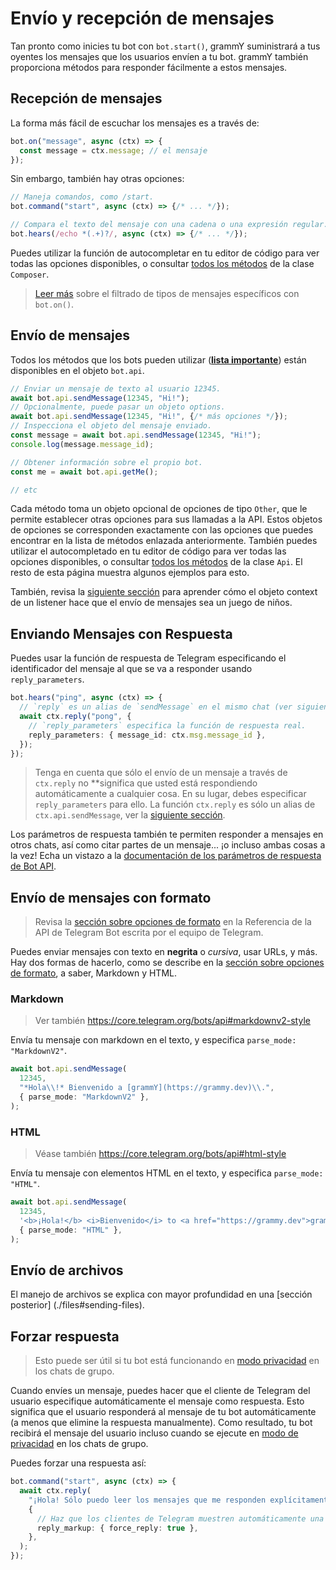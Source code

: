 # Envío y recepción de mensajes

Tan pronto como inicies tu bot con `bot.start()`, grammY suministrará a tus
oyentes los mensajes que los usuarios envíen a tu bot. grammY también
proporciona métodos para responder fácilmente a estos mensajes.

## Recepción de mensajes

La forma más fácil de escuchar los mensajes es a través de:

```ts
bot.on("message", async (ctx) => {
  const message = ctx.message; // el mensaje
});
```

Sin embargo, también hay otras opciones:

```ts
// Maneja comandos, como /start.
bot.command("start", async (ctx) => {/* ... */});

// Compara el texto del mensaje con una cadena o una expresión regular.
bot.hears(/echo *(.+)?/, async (ctx) => {/* ... */});
```

Puedes utilizar la función de autocompletar en tu editor de código para ver
todas las opciones disponibles, o consultar
[todos los métodos](/ref/core/composer) de la clase `Composer`.

> [Leer más](./filter-queries) sobre el filtrado de tipos de mensajes
> específicos con `bot.on()`.

## Envío de mensajes

Todos los métodos que los bots pueden utilizar
(**[lista importante](https://core.telegram.org/bots/api#available-methods)**)
están disponibles en el objeto `bot.api`.

```ts
// Enviar un mensaje de texto al usuario 12345.
await bot.api.sendMessage(12345, "Hi!");
// Opcionalmente, puede pasar un objeto options.
await bot.api.sendMessage(12345, "Hi!", {/* más opciones */});
// Inspecciona el objeto del mensaje enviado.
const message = await bot.api.sendMessage(12345, "Hi!");
console.log(message.message_id);

// Obtener información sobre el propio bot.
const me = await bot.api.getMe();

// etc
```

Cada método toma un objeto opcional de opciones de tipo `Other`, que le permite
establecer otras opciones para sus llamadas a la API. Estos objetos de opciones
se corresponden exactamente con las opciones que puedes encontrar en la lista de
métodos enlazada anteriormente. También puedes utilizar el autocompletado en tu
editor de código para ver todas las opciones disponibles, o consultar
[todos los métodos](/ref/core/api) de la clase `Api`. El resto de esta página
muestra algunos ejemplos para esto.

También, revisa la [siguiente sección](./context) para aprender cómo el objeto
context de un listener hace que el envío de mensajes sea un juego de niños.

## Enviando Mensajes con Respuesta

Puedes usar la función de respuesta de Telegram especificando el identificador
del mensaje al que se va a responder usando `reply_parameters`.

```ts
bot.hears("ping", async (ctx) => {
  // `reply` es un alias de `sendMessage` en el mismo chat (ver siguiente sección).
  await ctx.reply("pong", {
    // `reply_parameters` especifica la función de respuesta real.
    reply_parameters: { message_id: ctx.msg.message_id },
  });
});
```

> Tenga en cuenta que sólo el envío de un mensaje a través de `ctx.reply` no
> **significa que usted está respondiendo automáticamente a cualquier cosa. En
> su lugar, debes especificar `reply_parameters` para ello. La función
> `ctx.reply` es sólo un alias de `ctx.api.sendMessage`, ver la
> [siguiente sección](./context#acciones-disponibles).

Los parámetros de respuesta también te permiten responder a mensajes en otros
chats, así como citar partes de un mensaje... ¡o incluso ambas cosas a la vez!
Echa un vistazo a la
[documentación de los parámetros de respuesta de Bot API](https://core.telegram.org/bots/api#replyparameters).

## Envío de mensajes con formato

> Revisa la
> [sección sobre opciones de formato](https://core.telegram.org/bots/api#formatting-options)
> en la Referencia de la API de Telegram Bot escrita por el equipo de Telegram.

Puedes enviar mensajes con texto en **negrita** o _cursiva_, usar URLs, y más.
Hay dos formas de hacerlo, como se describe en la
[sección sobre opciones de formato](https://core.telegram.org/bots/api#formatting-options),
a saber, Markdown y HTML.

### Markdown

> Ver también <https://core.telegram.org/bots/api#markdownv2-style>

Envía tu mensaje con markdown en el texto, y especifica
`parse_mode: "MarkdownV2"`.

```ts
await bot.api.sendMessage(
  12345,
  "*Hola\\!* Bienvenido a [grammY](https://grammy.dev)\\.",
  { parse_mode: "MarkdownV2" },
);
```

### HTML

> Véase también <https://core.telegram.org/bots/api#html-style>

Envía tu mensaje con elementos HTML en el texto, y especifica
`parse_mode: "HTML"`.

```ts
await bot.api.sendMessage(
  12345,
  '<b>¡Hola!</b> <i>Bienvenido</i> to <a href="https://grammy.dev">grammY</a>.',
  { parse_mode: "HTML" },
);
```

## Envío de archivos

El manejo de archivos se explica con mayor profundidad en una [sección
posterior] (./files#sending-files).

## Forzar respuesta

> Esto puede ser útil si tu bot está funcionando en
> [modo privacidad](https://core.telegram.org/bots/features#privacy-mode) en los
> chats de grupo.

Cuando envíes un mensaje, puedes hacer que el cliente de Telegram del usuario
especifique automáticamente el mensaje como respuesta. Esto significa que el
usuario responderá al mensaje de tu bot automáticamente (a menos que elimine la
respuesta manualmente). Como resultado, tu bot recibirá el mensaje del usuario
incluso cuando se ejecute en
[modo de privacidad](https://core.telegram.org/bots/features#privacy-mode) en
los chats de grupo.

Puedes forzar una respuesta así:

```ts
bot.command("start", async (ctx) => {
  await ctx.reply(
    "¡Hola! Sólo puedo leer los mensajes que me responden explícitamente!",
    {
      // Haz que los clientes de Telegram muestren automáticamente una interfaz de respuesta al usuario.
      reply_markup: { force_reply: true },
    },
  );
});
```
